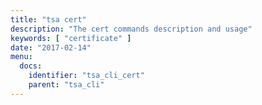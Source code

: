 ```yaml
---
title: "tsa cert"
description: "The cert commands description and usage"
keywords: [ "certificate" ]
date: "2017-02-14"
menu:
  docs:
    identifier: "tsa_cli_cert"
    parent: "tsa_cli"
---
```

